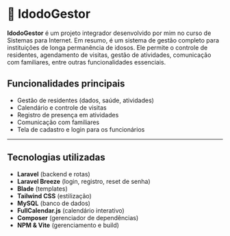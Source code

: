 # 🏡 IdodoGestor

**IdodoGestor** é um projeto integrador desenvolvido por mim no curso de Sistemas para Internet. Em resumo, é um sistema de gestão completo para instituições de longa permanência de idosos. Ele permite o controle de residentes, agendamento de visitas, gestão de atividades, comunicação com familiares, entre outras funcionalidades essenciais.

## Funcionalidades principais

- Gestão de residentes (dados, saúde, atividades)
- Calendário e controle de visitas
- Registro de presença em atividades
- Comunicação com familiares 
- Tela de cadastro e login para os funcionários 

---

## Tecnologias utilizadas

- **Laravel** (backend e rotas)
- **Laravel Breeze** (login, registro, reset de senha)
- **Blade** (templates)
- **Tailwind CSS** (estilização)
- **MySQL** (banco de dados)
- **FullCalendar.js** (calendário interativo)
- **Composer** (gerenciador de dependências)
- **NPM & Vite** (gerenciamento e build)
